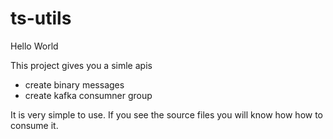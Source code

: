 # ts-utils

Hello World

This project gives you a simle apis
  - create binary messages
  - create kafka consumner group

It is very simple to use. If you see the source files you will know how how to consume it. 
